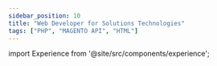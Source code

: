 ```yaml
---
sidebar_position: 10
title: "Web Developer for Solutions Technologies"
tags: ["PHP", "MAGENTO API", "HTML"]
---
```


import Experience from '@site/src/components/experience';

<Experience title={frontMatter.title} />